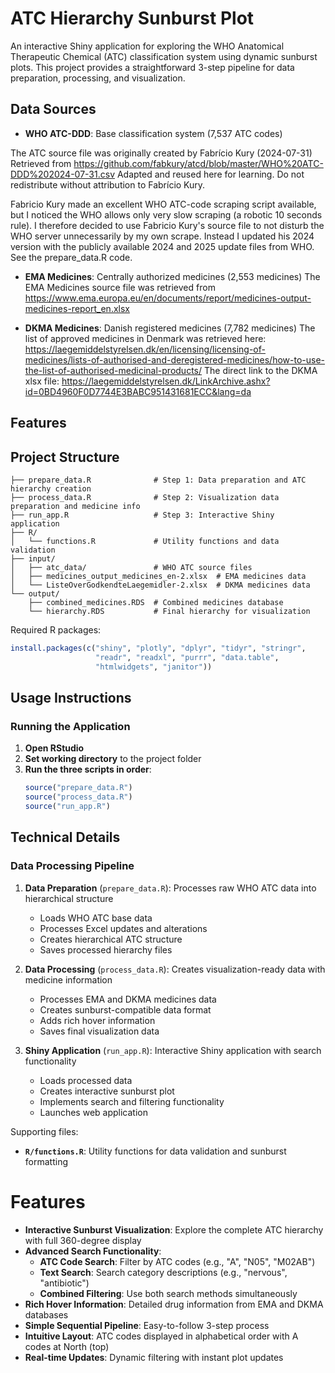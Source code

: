 # ATC Hierarchy Sunburst Plot

An interactive Shiny application for exploring the WHO Anatomical Therapeutic Chemical (ATC) classification system using dynamic sunburst plots. This project provides a straightforward 3-step pipeline for data preparation, processing, and visualization.

## Data Sources

- **WHO ATC-DDD**: Base classification system (7,537 ATC codes)

The ATC source file was originally created by Fabrício Kury (2024-07-31) 
Retrieved from https://github.com/fabkury/atcd/blob/master/WHO%20ATC-DDD%202024-07-31.csv
Adapted and reused here for learning. Do not redistribute without attribution to Fabrício Kury. 

Fabricio Kury made an excellent WHO ATC-code scraping script available, but I noticed the WHO allows only very slow scraping (a robotic 10 seconds rule). I therefore decided to use Fabricio Kury's source file to not disturb the WHO server unnecessarily by my own scrape. Instead I updated his 2024 version with the publicly available 2024 and 2025 update files from WHO. See the prepare_data.R code.

- **EMA Medicines**: Centrally authorized medicines (2,553 medicines)
The EMA Medicines source file was retrieved from https://www.ema.europa.eu/en/documents/report/medicines-output-medicines-report_en.xlsx

- **DKMA Medicines**: Danish registered medicines (7,782 medicines)
The list of approved medicines in Denmark was retrieved here: https://laegemiddelstyrelsen.dk/en/licensing/licensing-of-medicines/lists-of-authorised-and-deregistered-medicines/how-to-use-the-list-of-authorised-medicinal-products/ 
The direct link to the DKMA xlsx file:
 https://laegemiddelstyrelsen.dk/LinkArchive.ashx?id=0BD4960F0D7744E3BABC951431681ECC&lang=da 
## Features


## Project Structure

```
├── prepare_data.R              # Step 1: Data preparation and ATC hierarchy creation
├── process_data.R              # Step 2: Visualization data preparation and medicine info
├── run_app.R                   # Step 3: Interactive Shiny application
├── R/
│   └── functions.R             # Utility functions and data validation
├── input/
│   ├── atc_data/               # WHO ATC source files
│   ├── medicines_output_medicines_en-2.xlsx  # EMA medicines data
│   └── ListeOverGodkendteLaegemidler-2.xlsx  # DKMA medicines data
└── output/
    ├── combined_medicines.RDS  # Combined medicines database
    └── hierarchy.RDS           # Final hierarchy for visualization
```


Required R packages:
```r
install.packages(c("shiny", "plotly", "dplyr", "tidyr", "stringr", 
                   "readr", "readxl", "purrr", "data.table", 
                   "htmlwidgets", "janitor"))
```

## Usage Instructions

### Running the Application

1. **Open RStudio**
2. **Set working directory** to the project folder
3. **Run the three scripts in order**:
   ```r
   source("prepare_data.R")
   source("process_data.R") 
   source("run_app.R")
   ```

## Technical Details

### Data Processing Pipeline

1. **Data Preparation** (`prepare_data.R`):
Processes raw WHO ATC data into hierarchical structure
   - Loads WHO ATC base data
   - Processes Excel updates and alterations
   - Creates hierarchical ATC structure
   - Saves processed hierarchy files

2. **Data Processing** (`process_data.R`):
Creates visualization-ready data with medicine information
   - Processes EMA and DKMA medicines data
   - Creates sunburst-compatible data format
   - Adds rich hover information
   - Saves final visualization data

3. **Shiny Application** (`run_app.R`):
Interactive Shiny application with search functionality
   - Loads processed data
   - Creates interactive sunburst plot
   - Implements search and filtering functionality
   - Launches web application

Supporting files:
- **`R/functions.R`**: Utility functions for data validation and sunburst formatting


# Features
- **Interactive Sunburst Visualization**: Explore the complete ATC hierarchy with full 360-degree display
- **Advanced Search Functionality**:
  - **ATC Code Search**: Filter by ATC codes (e.g., "A", "N05", "M02AB")
  - **Text Search**: Search category descriptions (e.g., "nervous", "antibiotic")
  - **Combined Filtering**: Use both search methods simultaneously
- **Rich Hover Information**: Detailed drug information from EMA and DKMA databases
- **Simple Sequential Pipeline**: Easy-to-follow 3-step process
- **Intuitive Layout**: ATC codes displayed in alphabetical order with A codes at North (top)
- **Real-time Updates**: Dynamic filtering with instant plot updates
